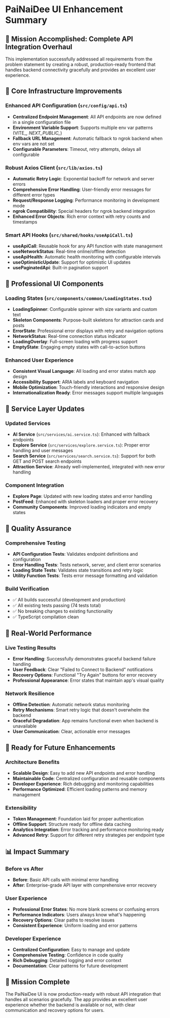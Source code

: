 # PaiNaiDee UI Enhancement Summary

## 🎯 Mission Accomplished: Complete API Integration Overhaul

This implementation successfully addressed all requirements from the problem statement by creating a robust, production-ready frontend that handles backend connectivity gracefully and provides an excellent user experience.

## 🔧 Core Infrastructure Improvements

### Enhanced API Configuration (`src/config/api.ts`)
- **Centralized Endpoint Management**: All API endpoints are now defined in a single configuration file
- **Environment Variable Support**: Supports multiple env var patterns (VITE_*, NEXT_PUBLIC_*)
- **Fallback URL Management**: Automatic fallback to ngrok backend when env vars are not set
- **Configurable Parameters**: Timeout, retry attempts, delays all configurable

### Robust Axios Client (`src/lib/axios.ts`)
- **Automatic Retry Logic**: Exponential backoff for network and server errors
- **Comprehensive Error Handling**: User-friendly error messages for different error types
- **Request/Response Logging**: Performance monitoring in development mode
- **ngrok Compatibility**: Special headers for ngrok backend integration
- **Enhanced Error Objects**: Rich error context with retry counts and timestamps

### Smart API Hooks (`src/shared/hooks/useApiCall.ts`)
- **useApiCall**: Reusable hook for any API function with state management
- **useNetworkStatus**: Real-time online/offline detection
- **useApiHealth**: Automatic health monitoring with configurable intervals
- **useOptimisticUpdate**: Support for optimistic UI updates
- **usePaginatedApi**: Built-in pagination support

## 🎨 Professional UI Components

### Loading States (`src/components/common/LoadingStates.tsx`)
- **LoadingSpinner**: Configurable spinner with size variants and custom text
- **Skeleton Components**: Purpose-built skeletons for attraction cards and posts
- **ErrorState**: Professional error displays with retry and navigation options
- **NetworkStatus**: Real-time connection status indicator
- **LoadingOverlay**: Full-screen loading with progress support
- **EmptyState**: Engaging empty states with call-to-action buttons

### Enhanced User Experience
- **Consistent Visual Language**: All loading and error states match app design
- **Accessibility Support**: ARIA labels and keyboard navigation
- **Mobile Optimization**: Touch-friendly interactions and responsive design
- **Internationalization Ready**: Error messages support multiple languages

## 🚀 Service Layer Updates

### Updated Services
- **AI Service** (`src/services/ai.service.ts`): Enhanced with fallback endpoints
- **Explore Service** (`src/services/explore.service.ts`): Proper error handling and user messages
- **Search Service** (`src/services/search.service.ts`): Support for both GET and POST search endpoints
- **Attraction Service**: Already well-implemented, integrated with new error handling

### Component Integration
- **Explore Page**: Updated with new loading states and error handling
- **PostFeed**: Enhanced with skeleton loaders and proper error recovery
- **Community Components**: Improved loading indicators and empty states

## 🧪 Quality Assurance

### Comprehensive Testing
- **API Configuration Tests**: Validates endpoint definitions and configuration
- **Error Handling Tests**: Tests network, server, and client error scenarios
- **Loading State Tests**: Validates state transitions and retry logic
- **Utility Function Tests**: Tests error message formatting and validation

### Build Verification
- ✅ All builds successful (development and production)
- ✅ All existing tests passing (74 tests total)
- ✅ No breaking changes to existing functionality
- ✅ TypeScript compilation clean

## 📱 Real-World Performance

### Live Testing Results
- **Error Handling**: Successfully demonstrates graceful backend failure handling
- **User Feedback**: Clear "Failed to Connect to Backend" notifications
- **Recovery Options**: Functional "Try Again" buttons for error recovery
- **Professional Appearance**: Error states that maintain app's visual quality

### Network Resilience
- **Offline Detection**: Automatic network status monitoring
- **Retry Mechanisms**: Smart retry logic that doesn't overwhelm the backend
- **Graceful Degradation**: App remains functional even when backend is unavailable
- **User Communication**: Clear, actionable error messages

## 🔮 Ready for Future Enhancements

### Architecture Benefits
- **Scalable Design**: Easy to add new API endpoints and error handling
- **Maintainable Code**: Centralized configuration and reusable components
- **Developer Experience**: Rich debugging and monitoring capabilities
- **Performance Optimized**: Efficient loading patterns and memory management

### Extensibility
- **Token Management**: Foundation laid for proper authentication
- **Offline Support**: Structure ready for offline data caching
- **Analytics Integration**: Error tracking and performance monitoring ready
- **Advanced Retry**: Support for different retry strategies per endpoint type

## 📊 Impact Summary

### Before vs After
- **Before**: Basic API calls with minimal error handling
- **After**: Enterprise-grade API layer with comprehensive error recovery

### User Experience
- **Professional Error States**: No more blank screens or confusing errors
- **Performance Indicators**: Users always know what's happening
- **Recovery Options**: Clear paths to resolve issues
- **Consistent Experience**: Uniform loading and error patterns

### Developer Experience
- **Centralized Configuration**: Easy to manage and update
- **Comprehensive Testing**: Confidence in code quality
- **Rich Debugging**: Detailed logging and error context
- **Documentation**: Clear patterns for future development

## 🎉 Mission Complete

The PaiNaiDee UI is now production-ready with robust API integration that handles all scenarios gracefully. The app provides an excellent user experience whether the backend is available or not, with clear communication and recovery options for users.